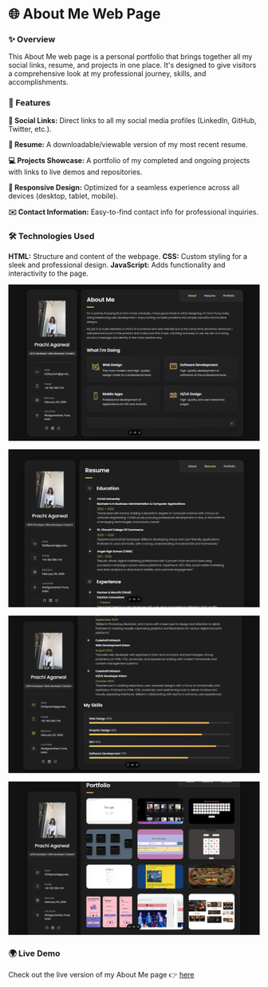 # 🌐 About Me Web Page

### ✨ Overview

This About Me web page is a personal portfolio that brings together all my social links, resume, and projects in one place. It's designed to give visitors a comprehensive look at my professional journey, skills, and accomplishments.

### 🚀 Features

**🔗 Social Links:** Direct links to all my social media profiles (LinkedIn, GitHub, Twitter, etc.).

**📄 Resume:** A downloadable/viewable version of my most recent resume.

**💻 Projects Showcase:** A portfolio of my completed and ongoing projects with links to live demos and repositories.

**📱 Responsive Design:** Optimized for a seamless experience across all devices (desktop, tablet, mobile).

**✉️ Contact Information:** Easy-to-find contact info for professional inquiries.

### 🛠️ Technologies Used

**HTML:** Structure and content of the webpage.
**CSS:** Custom styling for a sleek and professional design.
**JavaScript:** Adds functionality and interactivity to the page.

![About](https://github.com/5225prachi/About/blob/main/About.png)

![Resume1](https://github.com/5225prachi/About/blob/main/Resume1.png)

![Resume2](https://github.com/5225prachi/About/blob/main/Resume2.png)

![Projects](https://github.com/5225prachi/About/blob/main/Projects.png)

### 🌍 Live Demo

Check out the live version of my About Me page 👉 [here](https://about-m9ag.vercel.app/)
